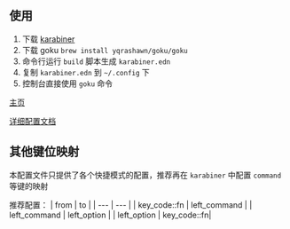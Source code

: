 ## 使用

1. 下载 [karabiner](https://karabiner-elements.pqrs.org/)
2. 下载 goku `brew install yqrashawn/goku/goku`
3. 命令行运行 `build` 脚本生成 `karabiner.edn`
4. 复制 `karabiner.edn` 到 `~/.config` 下
5. 控制台直接使用 `goku` 命令

[主页](https://github.com/yqrashawn/GokuRakuJoudo/tree/master)

[详细配置文档](https://github.com/yqrashawn/GokuRakuJoudo/blob/master/tutorial.md)

## 其他键位映射

本配置文件只提供了各个快捷模式的配置，推荐再在 `karabiner` 中配置 `command`等键的映射

推荐配置：
| from | to |
| --- | --- |
| key_code::fn | left_command |
| left_command | left_option |
| left_option | key_code::fn|

